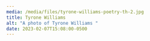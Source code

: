 ```yaml
---
media: /media/files/tyrone-williams-poetry-th-2.jpg
title: Tyrone Williams
alt: "A photo of Tyrone Williams "
date: 2023-02-07T15:08:00-0500
---
```

